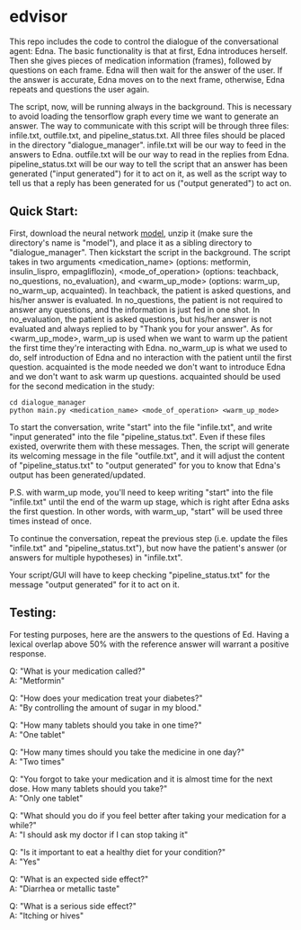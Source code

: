 # edvisor

This repo includes the code to control the dialogue of the conversational agent: Edna. The basic functionality is that at first, Edna introduces herself. Then she gives pieces of medication information (frames), followed by questions on each frame. Edna will then wait for the answer of the user. If the answer is accurate, Edna moves on to the next frame, otherwise, Edna repeats and questions the user again.

The script, now, will be running always in the background. This is necessary to avoid loading the tensorflow graph every time we want to generate an answer. The way to communicate with this script will be through three files: infile.txt, outfile.txt, and pipeline_status.txt. All three files should be placed in the directory "dialogue_manager". infile.txt will be our way to feed in the answers to Edna. outfile.txt will be our way to read in the replies from Edna. pipeline_status.txt will be our way to tell the script that an answer has been generated ("input generated") for it to act on it, as well as the script way to tell us that a reply has been generated for us ("output generated") to act on.

## Quick Start:

First, download the neural network [model](https://uofi.box.com/s/oiduby74s6ej8sb99mzpja9319okjhwy), unzip it (make sure the directory's name is "model"), and place it as a sibling directory to "dialogue_manager". Then kickstart the script in the background. The script takes in two arguments <medication_name> (options: metformin, insulin_lispro, empagliflozin), <mode_of_operation> (options: teachback, no_questions, no_evaluation), and <warm_up_mode> (options: warm_up, no_warm_up, acquainted). In teachback, the patient is asked questions, and his/her answer is evaluated. In no_questions, the patient is not required to answer any questions, and the information is just fed in one shot. In no_evaluation, the patient is asked questions, but his/her answer is not evaluated and always replied to by "Thank you for your answer". As for <warm_up_mode>, warm_up is used when we want to warm up the patient the first time they're interacting with Edna. no_warm_up is what we used to do, self introduction of Edna and no interaction with the patient until the first question. acquainted is the mode needed we don't want to introduce Edna and we don't want to ask warm up questions. acquainted should be used for the second medication in the study:

```
cd dialogue_manager
python main.py <medication_name> <mode_of_operation> <warm_up_mode>
```

To start the conversation, write "start" into the file "infile.txt", and write "input generated" into the file "pipeline_status.txt". Even if these files existed, overwrite them with these messages. Then, the script will generate its welcoming message in the file "outfile.txt", and it will adjust the content of "pipeline_status.txt" to "output generated" for you to know that Edna's output has been generated/updated.

P.S. with warm_up mode, you'll need to keep writing "start" into the file "infile.txt" until the end of the warm up stage, which is right after Edna asks the first question. In other words, with warm_up, "start" will be used three times instead of once.

To continue the conversation, repeat the previous step (i.e. update the files "infile.txt" and "pipeline_status.txt"), but now have the patient's answer (or answers for multiple hypotheses) in "infile.txt".

Your script/GUI will have to keep checking "pipeline_status.txt" for the message "output generated" for it to act on it.

## Testing:

For testing purposes, here are the answers to the questions of Ed. Having a lexical overlap above 50% with the reference answer will warrant a positive response.

Q: "What is your medication called?"<br/>
A: "Metformin"

Q: "How does your medication treat your diabetes?"<br/>
A: "By controlling the amount of sugar in my blood."

Q: "How many tablets should you take in one time?"<br/>
A: "One tablet"

Q: "How many times should you take the medicine in one day?"<br/>
A: "Two times"

Q: "You forgot to take your medication and it is almost time for the next dose. How many tablets should you take?"<br/>
A: "Only one tablet"

Q: "What should you do if you feel better after taking your medication for a while?"<br/>
A: "I should ask my doctor if I can stop taking it"
    
Q: "Is it important to eat a healthy diet for your condition?"<br/>
A: "Yes"

Q: "What is an expected side effect?"<br/>
A: "Diarrhea or metallic taste"

Q: "What is a serious side effect?"<br/>
A: "Itching or hives"

